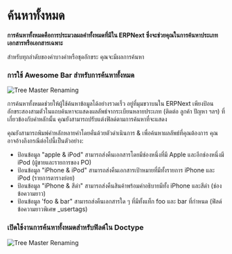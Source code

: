 <!-- add-breadcrumbs -->
# ค้นหาทั้งหมด

**การค้นหาทั้งหมดคือการประมวลผลคำทั้งหมดที่มีใน ERPNext ซึ่งจะช่วยคุณในการค้นหาประเภทเอกสารหรือเอกสารเฉพาะ**

สำหรับทุกลำดับของคำบางคำหรือชุดอักขระ คุณจะมีผลการค้นหา

### การใช้ Awesome Bar สำหรับการค้นหาทั้งหมด

![Tree Master Renaming](/docs/assets/img/using-erpnext/using-global-search-2.gif)

การค้นหาทั้งหมดช่วยให้ผู้ใช้ค้นหาข้อมูลได้อย่างรวดเร็ว อยู่ที่มุมขวาบนใน ERPNext เพียงป้อนอักขระสองสามตัวในแถบค้นหาจะแสดงผลลัพธ์จากระเบียนหลายประเภท (ติดต่อ ลูกค้า ปัญหา ฯลฯ) ที่เกี่ยวข้องกับคำหลักนั้น คุณยังสามารถปรับแต่งฟิลด์ตามการค้นหาที่จะแสดง

คุณยังสามารถพิมพ์คำหลักหลายคำโดยคั่นด้วยตัวดำเนินการ & เพื่อค้นหาผลลัพธ์ที่คุณต้องการ คุณอาจอ้างถึงกรณีต่อไปนี้เป็นตัวอย่าง:

- ป้อนข้อมูล "apple & iPod" สามารถส่งคืนเอกสารโดยมีช่องหนึ่งที่มี Apple และอีกช่องหนึ่งมี iPod (ผู้ขายและรายการของ PO)
- ป้อนข้อมูล "iPhone & iPod" สามารถส่งคืนเอกสารเป้าหมายที่มีทั้งรายการ iPhone และ iPod (รายการตารางย่อย)
- ป้อนข้อมูล "iPhone & สีดำ" สามารถส่งคืนสินค้าพร้อมคำอธิบายมีทั้ง iPhone และสีดำ (ช่องข้อความยาว)
- ป้อนข้อมูล 'foo & bar" สามารถส่งคืนเอกสารใด ๆ ที่มีทั้งแท็ก foo และ bar ที่กำหนด (ฟิลด์ข้อความยาวพิเศษ _usertags)

### เปิดใช้งานการค้นหาทั้งหมดสำหรับฟิลด์ใน Doctype

![Tree Master Renaming](/docs/assets/img/using-erpnext/using-global-search-1.gif)

